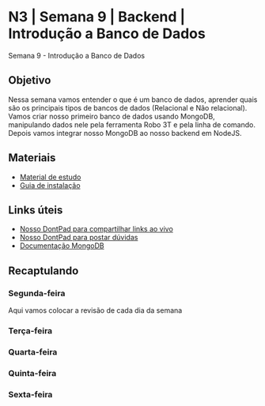 # N3 | Semana 9 | Backend | Introdução a Banco de Dados
Semana 9 - Introdução a Banco de Dados

## Objetivo
Nessa semana vamos entender o que é um banco de dados, aprender quais são os principais tipos de bancos de dados (Relacional e Não relacional). Vamos criar nosso primeiro banco de dados usando MongoDB, manipulando dados nele pela ferramenta Robo 3T e pela linha de comando. Depois vamos integrar nosso MongoDB ao nosso backend em NodeJS.

## Materiais
- [Material de estudo](https://docs.google.com/document/d/1J1ZdvbJQmacboAJDfVELzbeMvDi0P-oYrdBPTKFBEak/edit?usp=sharing)
- [Guia de instalação](https://docs.google.com/document/d/1Wk7RcoRgqCUWSmCF_eO3DLUxd7X7DICBjmEqnsD7F0k/edit?usp=sharing)


## Links úteis
- [Nosso DontPad para compartilhar links ao vivo](http://dontpad.com/lovemongodb)
- [Nosso DontPad para postar dúvidas](http://dontpad.com/socorromongodb)
- [Documentação MongoDB](https://docs.mongodb.com/manual/crud/)


## Recaptulando
### Segunda-feira
Aqui vamos colocar a revisão de cada dia da semana
### Terça-feira
### Quarta-feira
### Quinta-feira
### Sexta-feira
